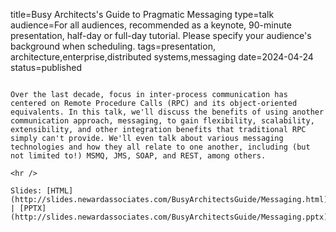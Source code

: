 title=Busy Architects's Guide   to Pragmatic Messaging
type=talk
audience=For all audiences, recommended as a keynote, 90-minute presentation, half-day or full-day tutorial. Please specify your audience's background when scheduling.
tags=presentation, architecture,enterprise,distributed systems,messaging
date=2024-04-24
status=published
~~~~~~

Over the last decade, focus in inter-process communication has centered on Remote Procedure Calls (RPC) and its object-oriented equivalents. In this talk, we'll discuss the benefits of using another communication approach, messaging, to gain flexibility, scalability, extensibility, and other integration benefits that traditional RPC simply can't provide. We'll even talk about various messaging technologies and how they all relate to one another, including (but not limited to!) MSMQ, JMS, SOAP, and REST, among others.
    
<hr />

Slides: [HTML](http://slides.newardassociates.com/BusyArchitectsGuide/Messaging.html) | [PPTX](http://slides.newardassociates.com/BusyArchitectsGuide/Messaging.pptx)
